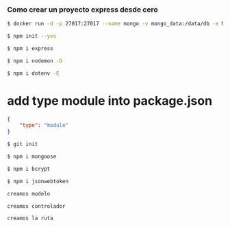 ### Como crear un proyecto express desde cero

```sh
$ docker run -d -p 27017:27017 --name mongo -v mongo_data:/data/db -e MONGO_INITDB_ROOT_USERNAME=root -e MONGO_INITDB_ROOT_PASSWORD=root mongo:latest
```

```sh
$ npm init --yes
```

```bash
$ npm i express
```

```bash
$ npm i nodemon -D
```

```bash
$ npm i dotenv -E
```

# add type module into package.json

```json
{
	"type": "module"
}
```

```bash
$ git init
```

```bash
$ npm i mongoose
```

```bash
$ npm i bcrypt
```

```bash
$ npm i jsonwebtoken
```

```txt
creamos modelo
```

```txt
creamos controlador
```

```txt
creamos la ruta
```



